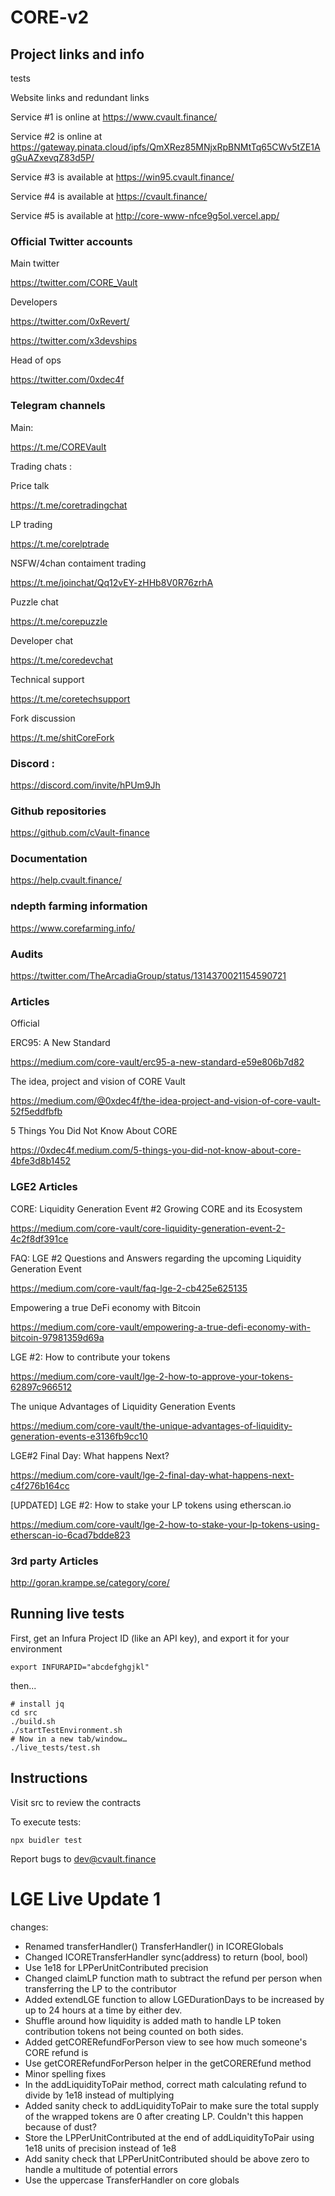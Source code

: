 # CORE-v2
## Project links and info
tests

Website links and redundant links

Service #1 is online at https://www.cvault.finance/

Service #2 is online at https://gateway.pinata.cloud/ipfs/QmXRez85MNjxRpBNMtTq65CWv5tZE1AgGuAZxevqZ83d5P/

Service #3 is available at https://win95.cvault.finance/

Service #4 is available at https://cvault.finance/

Service #5 is available at http://core-www-nfce9g5ol.vercel.app/


### Official Twitter accounts

Main twitter

https://twitter.com/CORE_Vault

Developers

https://twitter.com/0xRevert/

https://twitter.com/x3devships

Head of ops

https://twitter.com/0xdec4f


### Telegram channels

Main:

https://t.me/COREVault

Trading chats :

Price talk

https://t.me/coretradingchat

LP trading

https://t.me/corelptrade

NSFW/4chan contaiment trading

https://t.me/joinchat/Qq12vEY-zHHb8V0R76zrhA

Puzzle chat

https://t.me/corepuzzle

Developer chat

https://t.me/coredevchat

Technical support

https://t.me/coretechsupport

Fork discussion

https://t.me/shitCoreFork


### Discord :
https://discord.com/invite/hPUm9Jh

### Github repositories
https://github.com/cVault-finance

### Documentation
https://help.cvault.finance/

### ndepth farming information
https://www.corefarming.info/


### Audits
https://twitter.com/TheArcadiaGroup/status/1314370021154590721

### Articles

Official

ERC95: A New Standard

https://medium.com/core-vault/erc95-a-new-standard-e59e806b7d82

The idea, project and vision of CORE Vault

https://medium.com/@0xdec4f/the-idea-project-and-vision-of-core-vault-52f5eddfbfb

5 Things You Did Not Know About CORE

https://0xdec4f.medium.com/5-things-you-did-not-know-about-core-4bfe3d8b1452

### LGE2 Articles

CORE: Liquidity Generation Event #2
Growing CORE and its Ecosystem

https://medium.com/core-vault/core-liquidity-generation-event-2-4c2f8df391ce

FAQ: LGE #2
Questions and Answers regarding the upcoming Liquidity Generation Event

https://medium.com/core-vault/faq-lge-2-cb425e625135

Empowering a true DeFi economy with Bitcoin

https://medium.com/core-vault/empowering-a-true-defi-economy-with-bitcoin-97981359d69a

LGE #2: How to contribute your tokens

https://medium.com/core-vault/lge-2-how-to-approve-your-tokens-62897c966512

The unique Advantages of Liquidity Generation Events

https://medium.com/core-vault/the-unique-advantages-of-liquidity-generation-events-e3136fb9cc10

LGE#2 Final Day: What happens Next?

https://medium.com/core-vault/lge-2-final-day-what-happens-next-c4f276b164cc

[UPDATED] LGE #2: How to stake your LP tokens using etherscan.io

https://medium.com/core-vault/lge-2-how-to-stake-your-lp-tokens-using-etherscan-io-6cad7bdde823

### 3rd party Articles
http://goran.krampe.se/category/core/




## Running live tests

First, get an Infura Project ID (like an API key), and export it for your environment
```
export INFURAPID="abcdefghgjkl"
```

then...

```
# install jq
cd src
./build.sh
./startTestEnvironment.sh
# Now in a new tab/window…
./live_tests/test.sh
```

## Instructions

Visit src to review the contracts

To execute tests:

```
npx buidler test
```

Report bugs to dev@cvault.finance


# LGE Live Update 1

changes:
- Renamed transferHandler() TransferHandler() in ICOREGlobals
- Changed ICORETransferHandler sync(address) to return (bool, bool)
- Use 1e18 for LPPerUnitContributed precision
- Changed claimLP function math to subtract the refund per person when transferring the LP to the contributor
- Added extendLGE function to allow LGEDurationDays to be increased by up to 24 hours at a time by either dev.
- Shuffle around how liquidity is added math to handle LP token contribution tokens not being counted on both sides.
- Added getCORERefundForPerson view to see how much someone's CORE refund is
- Use getCORERefundForPerson helper in the getCOREREfund method
- Minor spelling fixes
- In the addLiquidityToPair method, correct math calculating refund to divide by 1e18 instead of multiplying
- Added sanity check to addLiquidityToPair to make sure the total supply of the wrapped tokens are 0 after creating LP. Couldn't this happen because of dust?
- Store the LPPerUnitContributed at the end of addLiquidityToPair using 1e18 units of precision instead of 1e8
- Add sanity check that LPPerUnitContributed should be above zero to handle a multitude of potential errors
- Use the uppercase TransferHandler on core globals
